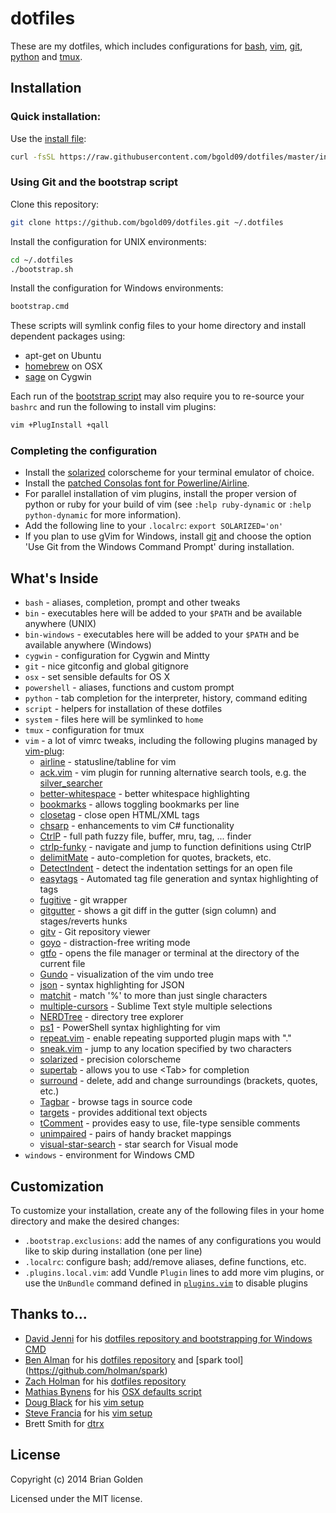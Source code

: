 # dotfiles

These are my dotfiles, which includes configurations for [bash](https://www.gnu.org/software/bash/bash.html), [vim](http://vim.org), [git](http://git-scm.org), [python](http://python.org) and [tmux](http://tmux.sourceforge.net).

## Installation

### Quick installation:

Use the [install file](https://github.com/bgold09/dotfiles/blob/master/install.sh):

```sh
curl -fsSL https://raw.githubusercontent.com/bgold09/dotfiles/master/install.sh | sh
```

### Using Git and the bootstrap script

Clone this repository:

```sh
git clone https://github.com/bgold09/dotfiles.git ~/.dotfiles 
```

Install the configuration for UNIX environments:

```sh
cd ~/.dotfiles
./bootstrap.sh
```

Install the configuration for Windows environments:

```cmd
bootstrap.cmd
```

These scripts will symlink config files to your home directory and install dependent packages using:
* apt-get on Ubuntu
* [homebrew](https://github.com/Homebrew/homebrew) on OSX
* [sage](https://github.com/svnpenn/sage) on Cygwin

Each run of the [bootstrap script](https://github.com/bgold09/dotfiles/blob/master/bootstrap.sh) may also require you to re-source your ```bashrc``` and run the following to install vim plugins:

```sh
vim +PlugInstall +qall
```

### Completing the configuration
* Install the [solarized](http://ethanschoonover.com/solarized) colorscheme for your terminal emulator of choice.
* Install the [patched Consolas font for Powerline/Airline](https://github.com/eugeii/consolas-powerline-vim).
* For parallel installation of vim plugins, install the proper version of python or ruby for your build of vim (see ```:help ruby-dynamic``` or ```:help python-dynamic``` for more information).
* Add the following line to your ```.localrc```: ```export SOLARIZED='on'```
* If you plan to use gVim for Windows, install [git](http://git-scm.org) and choose the option 'Use Git from the Windows Command Prompt' during installation.

## What's Inside

* ```bash``` - aliases, completion, prompt and other tweaks
* ```bin``` - executables here will be added to your ```$PATH``` and be available anywhere (UNIX)
* ```bin-windows``` - executables here will be added to your ```$PATH``` and be available anywhere (Windows)
* ```cygwin``` - configuration for Cygwin and Mintty
* ```git``` - nice gitconfig and global gitignore
* ```osx``` - set sensible defaults for OS X
* ```powershell``` - aliases, functions and custom prompt
* ```python``` - tab completion for the interpreter, history, command editing
* ```script``` - helpers for installation of these dotfiles
* ```system``` - files here will be symlinked to ```home```
* ```tmux``` - configuration for tmux
* ```vim``` - a lot of vimrc tweaks, including the following plugins managed by [vim-plug]:
    * [airline] - statusline/tabline for vim
    * [ack.vim] - vim plugin for running alternative search tools, e.g. the [silver_searcher]
    * [better-whitespace] - better whitespace highlighting
    * [bookmarks] - allows toggling bookmarks per line
    * [closetag] - close open HTML/XML tags
    * [chsarp] - enhancements to vim C# functionality 
    * [CtrlP] - full path fuzzy file, buffer, mru, tag, ... finder
    * [ctrlp-funky] - navigate and jump to function definitions using CtrlP
    * [delimitMate] - auto-completion for quotes, brackets, etc.
    * [DetectIndent] - detect the indentation settings for an open file
    * [easytags] - Automated tag file generation and syntax highlighting of tags
    * [fugitive] - git wrapper
    * [gitgutter] - shows a git diff in the gutter (sign column) and stages/reverts hunks
    * [gitv] - Git repository viewer
    * [goyo] - distraction-free writing mode
    * [gtfo] - opens the file manager or terminal at the directory of the current file
    * [Gundo] - visualization of the vim undo tree
    * [json] - syntax highlighting for JSON
    * [matchit] - match '%' to more than just single characters
    * [multiple-cursors] - Sublime Text style multiple selections
    * [NERDTree] - directory tree explorer
    * [ps1] - PowerShell syntax highlighting for vim
    * [repeat.vim] - enable repeating supported plugin maps with "."
    * [sneak.vim] - jump to any location specified by two characters
    * [solarized] - precision colorscheme
    * [supertab] - allows you to use &lt;Tab&gt; for completion
    * [surround] - delete, add and change surroundings (brackets, quotes, etc.)
    * [Tagbar] - browse tags in source code
    * [targets] - provides additional text objects
    * [tComment] - provides easy to use, file-type sensible comments
    * [unimpaired] - pairs of handy bracket mappings
    * [visual-star-search] - star search for Visual mode
* ```windows``` - environment for Windows CMD

[vim-plug]: https://github.com/junegunn/vim-plug
[airline]: https://github.com/bling/vim-airline
[ack.vim]: https://github.com/mileszs/ack.vim
[bookmarks]: https://github.com/MattesGroeger/vim-bookmarks
[better-whitespace]: https://github.com/ntpeters/vim-better-whitespace
[silver_searcher]: https://github.com/ggreer/the_silver_searcher
[closetag]: https://github.com/vim-scripts/closetag.vim
[chsarp]: https://github.com/OrangeT/vim-csharp
[CtrlP]: https://github.com/ctrlpvim/ctrlp.vim
[ctrlp-funky]: https://github.com/tacahiroy/ctrlp-funky
[delimitMate]: https://github.com/raimondi/delimitmate
[DetectIndent]: https://github.com/ciaranm/detectindent
[easytags]: https://github.com/xolox/vim-easytags
[fugitive]: https://github.com/tpope/vim-fugitive
[gitgutter]: https://github.com/airblade/vim-gitgutter
[gitv]: https://github.com/gregsexton/gitv
[goyo]: https://github.com/junegunn/goyo.vim
[gtfo]: https://github.com/justinmk/vim-gtfo
[Gundo]: https://github.com/sjl/gundo.vim
[json]: https://github/com/elzr/vim-json
[matchit]: https://github.com/tmhedberg/matchit
[multiple-cursors]: https://github.com/terryma/vim-multiple-cursors
[NERDTree]: https://github.com/scrooloose/nerdtree
[ps1]: https://github.com/pprovost/vim-ps1
[repeat.vim]: https://github.com/tpope/vim-repeat
[solarized]: https://github.com/altercation/vim-colors-solarized
[sneak.vim]: https://github.com/justinmk/vim-sneak
[supertab]: https://github.com/ervandew/supertab
[surround]: https://github.com/tpope/vim-surround
[Tagbar]: https://github.com/majutsushi/tagbar
[targets]: https://github.com/wellle/targets.vim
[tComment]: https://github.com/tomtom/tcomment_vim
[unimpaired]: https://github.com/tpope/vim-unimpaired
[visual-star-search]: https://github.com/bronson/vim-visual-star-search

## Customization

To customize your installation, create any of the following files in your home directory and make the desired changes:
* ```.bootstrap.exclusions```: add the names of any configurations you would like to skip during installation (one per line)
* ```.localrc```: configure bash; add/remove aliases, define functions, etc. 
* ```.plugins.local.vim```: add Vundle ```Plugin``` lines to add more vim plugins, or use the ```UnBundle``` command defined in [```plugins.vim```](https://github.com/bgold09/dotfiles/blob/master/vim/plugins.vim) to disable plugins 

## Thanks to...

* [David Jenni](https://github.com/davidjenni) for his [dotfiles repository and bootstrapping for Windows CMD](https://github.com/davidjenni/dotfiles)
* [Ben Alman](http://benalman.com/) for his [dotfiles repository](https://github.com/cowboy/dotfiles) and [spark tool] (https://github.com/holman/spark)
* [Zach Holman](http://zachholman.com/) for his [dotfiles repository](https://github.com/holman/dotfiles)
* [Mathias Bynens](http://mathiasbynens.be/) for his [OSX defaults script](https://github.com/mathiasbynens/dotfiles/blob/master/.osx)
* [Doug Black](http://dougblack.io/words/a-good-vimrc.html) for his [vim setup](http://dougblack.io/words/a-good-vimrc.html)
* [Steve Francia](http://spf13.com/) for his [vim setup](http://spf13.com/post/ultimate-vim-config/)
* Brett Smith for [dtrx](http://brettcsmith.org/2007/dtrx)

## License

Copyright (c) 2014 Brian Golden

Licensed under the MIT license. 
